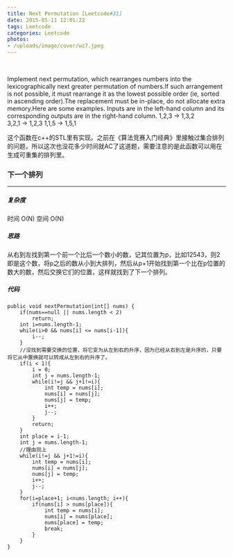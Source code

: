 ```yaml
---
title: Next Permutation [Leetcode#31]
date: 2015-05-11 12:01:22
tags: Leetcode
categories: Leetcode
photos: 
- /uploads/image/cover/wz7.jpeg
---
```

<br/>

> 
Implement next permutation, which rearranges numbers into the lexicographically next greater permutation of numbers.If such arrangement is not possible, it must rearrange it as the lowest possible order (ie, sorted in ascending order).The replacement must be in-place, do not allocate extra memory.Here are some examples. Inputs are in the left-hand column and its corresponding outputs are in the right-hand column.
1,2,3 → 1,3,2
3,2,1 → 1,2,3
1,1,5 → 1,5,1

这个函数在c++的STL里有实现。之前在《算法竞赛入门经典》里接触过集合排列的问题，所以这次也没花多少时间就AC了这道题，需要注意的是此函数可以用在生成可重集的排列里。

### 下一个排列
---
##### 复杂度
时间 O(N) 空间 O(N)
##### 思路
从右到左找到第一个前一个比后一个数小的数，记其位置为p，比如12543，则2即是这个数，将p之后的数从小到大排列，然后从p+1开始找到第一个比在p位置的数大的数，然后交换它们的位置，这样就找到了下一个排列。
##### 代码
    public void nextPermutation(int[] nums) {
        if(nums==null || nums.length < 2)
			return;
        int i=nums.length-1;
        while(i>0 && nums[i] <= nums[i-1]){
        	i--;
        }
        //没找到需要交换的位置，将它变为从左到右的升序，因为已经从右到左是升序的，只要将它从中置换就可以转成从左到右的升序了。
        if(i < 1){
        	i = 0;
        	int j = nums.length-1;
        	while(i!=j && j+1!=i){
            	int temp = nums[i];
            	nums[i] = nums[j];
            	nums[j] = temp;
            	i++;
            	j--;
            }
        	return;
        }
        int place = i-1;
        int j = nums.length-1;
        //理由同上
        while(i!=j && j+1!=i){
        	int temp = nums[i];
        	nums[i] = nums[j];
        	nums[j] = temp;
        	i++;
        	j--;
        }
        for(i=place+1; i<nums.length; i++){
        	if(nums[i] > nums[place]){
        		int temp = nums[i];
        		nums[i] = nums[place];
        		nums[place] = temp;
        		break;
        	}
        }
    }